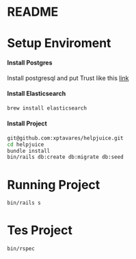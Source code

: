 # README

# Setup Enviroment

#### Install Postgres

Install postgresql and put Trust like this [link](http://stackoverflow.com/questions/12387866/postgres-9-2-database-asks-for-password-despite-open-trust-settings)

#### Install Elasticsearch

```bash
brew install elasticsearch
```

#### Install Project

```bash
git@github.com:xptavares/helpjuice.git
cd helpjuice
bundle install
bin/rails db:create db:migrate db:seed
```

# Running Project

```bash
bin/rails s
```

# Tes Project

```bash
bin/rspec
```
